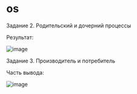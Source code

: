 # os
Задание 2. Родительский и дочерний процессы


Результат:

![image](https://github.com/anpudova/os/assets/90646684/97ddc197-9924-4ce8-baa5-24bfa80c6ad8)


Задание 3. Производитель и потребитель


Часть вывода:

![image](https://github.com/anpudova/os/assets/90646684/5962942f-1a74-4ccb-b1be-3a1b8fd09ea3)

